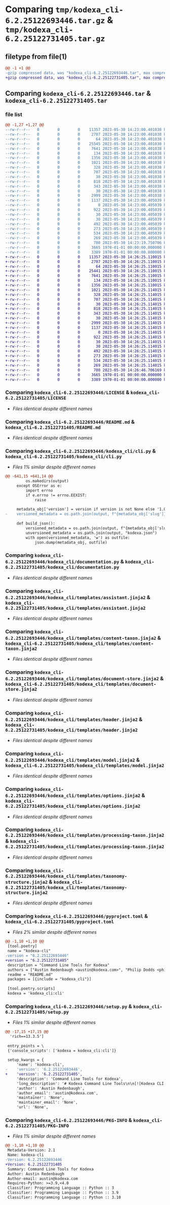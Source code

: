 # Comparing `tmp/kodexa_cli-6.2.25122693446.tar.gz` & `tmp/kodexa_cli-6.2.25122731405.tar.gz`

## filetype from file(1)

```diff
@@ -1 +1 @@
-gzip compressed data, was "kodexa_cli-6.2.25122693446.tar", max compression
+gzip compressed data, was "kodexa_cli-6.2.25122731405.tar", max compression
```

## Comparing `kodexa_cli-6.2.25122693446.tar` & `kodexa_cli-6.2.25122731405.tar`

### file list

```diff
@@ -1,27 +1,27 @@
--rw-r--r--   0        0        0    11357 2023-05-30 14:23:00.401038 kodexa_cli-6.2.25122693446/LICENSE
--rw-r--r--   0        0        0     2707 2023-05-30 14:23:00.401038 kodexa_cli-6.2.25122693446/README.md
--rw-r--r--   0        0        0       64 2023-05-30 14:23:00.401038 kodexa_cli-6.2.25122693446/kodexa_cli/__init__.py
--rw-r--r--   0        0        0    25545 2023-05-30 14:23:00.401038 kodexa_cli-6.2.25122693446/kodexa_cli/cli.py
--rw-r--r--   0        0        0     7641 2023-05-30 14:23:00.401038 kodexa_cli-6.2.25122693446/kodexa_cli/documentation.py
--rw-r--r--   0        0        0      134 2023-05-30 14:23:00.401038 kodexa_cli-6.2.25122693446/kodexa_cli/templates/action.jinja2
--rw-r--r--   0        0        0     1356 2023-05-30 14:23:00.401038 kodexa_cli-6.2.25122693446/kodexa_cli/templates/assistant.jinja2
--rw-r--r--   0        0        0     1021 2023-05-30 14:23:00.401038 kodexa_cli-6.2.25122693446/kodexa_cli/templates/content-taxon.jinja2
--rw-r--r--   0        0        0      328 2023-05-30 14:23:00.401038 kodexa_cli-6.2.25122693446/kodexa_cli/templates/data-store.jinja2
--rw-r--r--   0        0        0      707 2023-05-30 14:23:00.401038 kodexa_cli-6.2.25122693446/kodexa_cli/templates/document-store.jinja2
--rw-r--r--   0        0        0       30 2023-05-30 14:23:00.401038 kodexa_cli-6.2.25122693446/kodexa_cli/templates/extension-pack.jinja2
--rw-r--r--   0        0        0      818 2023-05-30 14:23:00.401038 kodexa_cli-6.2.25122693446/kodexa_cli/templates/header.jinja2
--rw-r--r--   0        0        0      343 2023-05-30 14:23:00.401038 kodexa_cli-6.2.25122693446/kodexa_cli/templates/index.jinja2
--rw-r--r--   0        0        0       30 2023-05-30 14:23:00.401038 kodexa_cli-6.2.25122693446/kodexa_cli/templates/model-runtime.jinja2
--rw-r--r--   0        0        0     2999 2023-05-30 14:23:00.401038 kodexa_cli-6.2.25122693446/kodexa_cli/templates/model.jinja2
--rw-r--r--   0        0        0     1137 2023-05-30 14:23:00.405039 kodexa_cli-6.2.25122693446/kodexa_cli/templates/options.jinja2
--rw-r--r--   0        0        0        0 2023-05-30 14:23:00.405039 kodexa_cli-6.2.25122693446/kodexa_cli/templates/overview.jinja2
--rw-r--r--   0        0        0      922 2023-05-30 14:23:00.405039 kodexa_cli-6.2.25122693446/kodexa_cli/templates/processing-taxon.jinja2
--rw-r--r--   0        0        0       30 2023-05-30 14:23:00.405039 kodexa_cli-6.2.25122693446/kodexa_cli/templates/project-template.jinja2
--rw-r--r--   0        0        0       30 2023-05-30 14:23:00.405039 kodexa_cli-6.2.25122693446/kodexa_cli/templates/store.jinja2
--rw-r--r--   0        0        0      492 2023-05-30 14:23:00.405039 kodexa_cli-6.2.25122693446/kodexa_cli/templates/taxon.jinja2
--rw-r--r--   0        0        0      273 2023-05-30 14:23:00.405039 kodexa_cli-6.2.25122693446/kodexa_cli/templates/taxonomy-labels.jinja2
--rw-r--r--   0        0        0      534 2023-05-30 14:23:00.405039 kodexa_cli-6.2.25122693446/kodexa_cli/templates/taxonomy-structure.jinja2
--rw-r--r--   0        0        0      269 2023-05-30 14:23:00.405039 kodexa_cli-6.2.25122693446/kodexa_cli/templates/taxonomy.jinja2
--rw-r--r--   0        0        0      780 2023-05-30 14:23:19.750706 kodexa_cli-6.2.25122693446/pyproject.toml
--rw-r--r--   0        0        0     3665 1970-01-01 00:00:00.000000 kodexa_cli-6.2.25122693446/setup.py
--rw-r--r--   0        0        0     3389 1970-01-01 00:00:00.000000 kodexa_cli-6.2.25122693446/PKG-INFO
+-rw-r--r--   0        0        0    11357 2023-05-30 14:26:25.110015 kodexa_cli-6.2.25122731405/LICENSE
+-rw-r--r--   0        0        0     2707 2023-05-30 14:26:25.110015 kodexa_cli-6.2.25122731405/README.md
+-rw-r--r--   0        0        0       64 2023-05-30 14:26:25.110015 kodexa_cli-6.2.25122731405/kodexa_cli/__init__.py
+-rw-r--r--   0        0        0    25441 2023-05-30 14:26:25.110015 kodexa_cli-6.2.25122731405/kodexa_cli/cli.py
+-rw-r--r--   0        0        0     7641 2023-05-30 14:26:25.110015 kodexa_cli-6.2.25122731405/kodexa_cli/documentation.py
+-rw-r--r--   0        0        0      134 2023-05-30 14:26:25.110015 kodexa_cli-6.2.25122731405/kodexa_cli/templates/action.jinja2
+-rw-r--r--   0        0        0     1356 2023-05-30 14:26:25.110015 kodexa_cli-6.2.25122731405/kodexa_cli/templates/assistant.jinja2
+-rw-r--r--   0        0        0     1021 2023-05-30 14:26:25.114015 kodexa_cli-6.2.25122731405/kodexa_cli/templates/content-taxon.jinja2
+-rw-r--r--   0        0        0      328 2023-05-30 14:26:25.114015 kodexa_cli-6.2.25122731405/kodexa_cli/templates/data-store.jinja2
+-rw-r--r--   0        0        0      707 2023-05-30 14:26:25.114015 kodexa_cli-6.2.25122731405/kodexa_cli/templates/document-store.jinja2
+-rw-r--r--   0        0        0       30 2023-05-30 14:26:25.114015 kodexa_cli-6.2.25122731405/kodexa_cli/templates/extension-pack.jinja2
+-rw-r--r--   0        0        0      818 2023-05-30 14:26:25.114015 kodexa_cli-6.2.25122731405/kodexa_cli/templates/header.jinja2
+-rw-r--r--   0        0        0      343 2023-05-30 14:26:25.114015 kodexa_cli-6.2.25122731405/kodexa_cli/templates/index.jinja2
+-rw-r--r--   0        0        0       30 2023-05-30 14:26:25.114015 kodexa_cli-6.2.25122731405/kodexa_cli/templates/model-runtime.jinja2
+-rw-r--r--   0        0        0     2999 2023-05-30 14:26:25.114015 kodexa_cli-6.2.25122731405/kodexa_cli/templates/model.jinja2
+-rw-r--r--   0        0        0     1137 2023-05-30 14:26:25.114015 kodexa_cli-6.2.25122731405/kodexa_cli/templates/options.jinja2
+-rw-r--r--   0        0        0        0 2023-05-30 14:26:25.114015 kodexa_cli-6.2.25122731405/kodexa_cli/templates/overview.jinja2
+-rw-r--r--   0        0        0      922 2023-05-30 14:26:25.114015 kodexa_cli-6.2.25122731405/kodexa_cli/templates/processing-taxon.jinja2
+-rw-r--r--   0        0        0       30 2023-05-30 14:26:25.114015 kodexa_cli-6.2.25122731405/kodexa_cli/templates/project-template.jinja2
+-rw-r--r--   0        0        0       30 2023-05-30 14:26:25.114015 kodexa_cli-6.2.25122731405/kodexa_cli/templates/store.jinja2
+-rw-r--r--   0        0        0      492 2023-05-30 14:26:25.114015 kodexa_cli-6.2.25122731405/kodexa_cli/templates/taxon.jinja2
+-rw-r--r--   0        0        0      273 2023-05-30 14:26:25.114015 kodexa_cli-6.2.25122731405/kodexa_cli/templates/taxonomy-labels.jinja2
+-rw-r--r--   0        0        0      534 2023-05-30 14:26:25.114015 kodexa_cli-6.2.25122731405/kodexa_cli/templates/taxonomy-structure.jinja2
+-rw-r--r--   0        0        0      269 2023-05-30 14:26:25.114015 kodexa_cli-6.2.25122731405/kodexa_cli/templates/taxonomy.jinja2
+-rw-r--r--   0        0        0      780 2023-05-30 14:26:46.706169 kodexa_cli-6.2.25122731405/pyproject.toml
+-rw-r--r--   0        0        0     3665 1970-01-01 00:00:00.000000 kodexa_cli-6.2.25122731405/setup.py
+-rw-r--r--   0        0        0     3389 1970-01-01 00:00:00.000000 kodexa_cli-6.2.25122731405/PKG-INFO
```

### Comparing `kodexa_cli-6.2.25122693446/LICENSE` & `kodexa_cli-6.2.25122731405/LICENSE`

 * *Files identical despite different names*

### Comparing `kodexa_cli-6.2.25122693446/README.md` & `kodexa_cli-6.2.25122731405/README.md`

 * *Files identical despite different names*

### Comparing `kodexa_cli-6.2.25122693446/kodexa_cli/cli.py` & `kodexa_cli-6.2.25122731405/kodexa_cli/cli.py`

 * *Files 1% similar despite different names*

```diff
@@ -641,15 +641,14 @@
         os.makedirs(output)
     except OSError as e:
         import errno
         if e.errno != errno.EEXIST:
             raise
 
     metadata_obj['version'] = version if version is not None else '1.0.0'
-    versioned_metadata = os.path.join(output, f"{metadata_obj['slug']}-{metadata_obj['version']}.json")
 
     def build_json():
         versioned_metadata = os.path.join(output, f"{metadata_obj['slug']}-{metadata_obj['version']}.json")
         unversioned_metadata = os.path.join(output, "kodexa.json")
         with open(versioned_metadata, 'w') as outfile:
             json.dump(metadata_obj, outfile)
```

### Comparing `kodexa_cli-6.2.25122693446/kodexa_cli/documentation.py` & `kodexa_cli-6.2.25122731405/kodexa_cli/documentation.py`

 * *Files identical despite different names*

### Comparing `kodexa_cli-6.2.25122693446/kodexa_cli/templates/assistant.jinja2` & `kodexa_cli-6.2.25122731405/kodexa_cli/templates/assistant.jinja2`

 * *Files identical despite different names*

### Comparing `kodexa_cli-6.2.25122693446/kodexa_cli/templates/content-taxon.jinja2` & `kodexa_cli-6.2.25122731405/kodexa_cli/templates/content-taxon.jinja2`

 * *Files identical despite different names*

### Comparing `kodexa_cli-6.2.25122693446/kodexa_cli/templates/document-store.jinja2` & `kodexa_cli-6.2.25122731405/kodexa_cli/templates/document-store.jinja2`

 * *Files identical despite different names*

### Comparing `kodexa_cli-6.2.25122693446/kodexa_cli/templates/header.jinja2` & `kodexa_cli-6.2.25122731405/kodexa_cli/templates/header.jinja2`

 * *Files identical despite different names*

### Comparing `kodexa_cli-6.2.25122693446/kodexa_cli/templates/model.jinja2` & `kodexa_cli-6.2.25122731405/kodexa_cli/templates/model.jinja2`

 * *Files identical despite different names*

### Comparing `kodexa_cli-6.2.25122693446/kodexa_cli/templates/options.jinja2` & `kodexa_cli-6.2.25122731405/kodexa_cli/templates/options.jinja2`

 * *Files identical despite different names*

### Comparing `kodexa_cli-6.2.25122693446/kodexa_cli/templates/processing-taxon.jinja2` & `kodexa_cli-6.2.25122731405/kodexa_cli/templates/processing-taxon.jinja2`

 * *Files identical despite different names*

### Comparing `kodexa_cli-6.2.25122693446/kodexa_cli/templates/taxonomy-structure.jinja2` & `kodexa_cli-6.2.25122731405/kodexa_cli/templates/taxonomy-structure.jinja2`

 * *Files identical despite different names*

### Comparing `kodexa_cli-6.2.25122693446/pyproject.toml` & `kodexa_cli-6.2.25122731405/pyproject.toml`

 * *Files 2% similar despite different names*

```diff
@@ -1,10 +1,10 @@
 [tool.poetry]
 name = "kodexa-cli"
-version = "6.2.25122693446"
+version = "6.2.25122731405"
 description = "Command Line Tools for Kodexa"
 authors = ["Austin Redenbaugh <austin@kodexa.com>", "Philip Dodds <philip@kodexa.com>", "Romar Cablao <rcablao@kodexa.com>", "Amadea Paula Dodds <amadeapaula@kodexa.com>", "John Patrick Sese <jp@kodexa.com>"]
 readme = "README.md"
 packages = [{include = "kodexa_cli"}]
 
 [tool.poetry.scripts]
 kodexa = 'kodexa_cli:cli'
```

### Comparing `kodexa_cli-6.2.25122693446/setup.py` & `kodexa_cli-6.2.25122731405/setup.py`

 * *Files 1% similar despite different names*

```diff
@@ -17,15 +17,15 @@
  'rich==13.3.5']
 
 entry_points = \
 {'console_scripts': ['kodexa = kodexa_cli:cli']}
 
 setup_kwargs = {
     'name': 'kodexa-cli',
-    'version': '6.2.25122693446',
+    'version': '6.2.25122731405',
     'description': 'Command Line Tools for Kodexa',
     'long_description': '# Kodexa Command Line Tools\n\n[![Kodexa CLI Python Package](https://github.com/kodexa-ai/kodexa-cli/actions/workflows/build-and-release.yml/badge.svg)](https://github.com/kodexa-ai/kodexa-cli/actions/workflows/build-and-release.yml)\n\n![img.png](https://docs.kodexa.com/img.png)\n\nKodexa is a platform for building intelligent document processing pipelines. It is a set of tools and services that\nallow you to build a pipeline that can take a document, extract the content, and then process it to extract the\ninformation you need.\n\nIt is built on a set of core principles:\n\n* **Document Centric** - Kodexa is built around the idea of a document. A document is a collection of content\n  nodes that are connected together. This is a powerful model that allows you to build pipelines that can\n  extract content from a wide range of sources.\n\n* **Pipeline Oriented** - Kodexa is built around the idea of a pipeline. A pipeline is a series of steps that\n  can be executed on a document. This allows you to build a pipeline that can extract content from a wide range\n  of sources.\n\n* **Extensible** - Kodexa is built around the idea of a pipeline. A pipeline is a series of steps that can be executed\n  on a document. This allows you to build a pipeline that can extract content from a wide range of sources.\n\n* **Label Driven** - Kodexa focuses on the idea of labels. Labels are a way to identify content within a document\n  and then use that content to drive the processing of the document.\n\n# Command Line Tools\n\nThis repository contains the command line tools for Kodexa. The tools are the primary way to interact with Kodexa. It\nallows you to configure components and manage aspects of your Kodexa Platform installation.\n\n## Documentation & Examples\n\nDocumentation is available at the [Kodexa Documentation Portal](https://docs.kodexa.com)\n\n## Current Development\n\n**BUILD VERSION FLOW**\n![build-version-flow.png](docs%2Fbuild-version-flow.png)\nBuild version will differ based on the branches that are published to pypi.\n\n**GITHUB PROCESS**\n![github-process.png](docs%2Fgithub-process.png)\nChanges that contain bugs, features, and fixes should first be pushed to the test branch.\nOnce these changes are thoroughly tested, they can be submitted as a pull request to the main branch. The pull request should be reviewed and approved by an appropriate person before the changes can be merged.\n\n## Set-up\n\nWe use poetry to manage our dependencies, so you can install them with:\n\n    poetry install\n\nYou can then run the tests with:\n\n    poetry run pytest\n\n# Contributing\n\nWe welcome contributions to the Kodexa platform. Please see our [contributing guide](CONTRIBUTING.md) for more details.\n\n# License\n\nApache 2.0\n',
     'author': 'Austin Redenbaugh',
     'author_email': 'austin@kodexa.com',
     'maintainer': 'None',
     'maintainer_email': 'None',
     'url': 'None',
```

### Comparing `kodexa_cli-6.2.25122693446/PKG-INFO` & `kodexa_cli-6.2.25122731405/PKG-INFO`

 * *Files 1% similar despite different names*

```diff
@@ -1,10 +1,10 @@
 Metadata-Version: 2.1
 Name: kodexa-cli
-Version: 6.2.25122693446
+Version: 6.2.25122731405
 Summary: Command Line Tools for Kodexa
 Author: Austin Redenbaugh
 Author-email: austin@kodexa.com
 Requires-Python: >=3.9,<4.0
 Classifier: Programming Language :: Python :: 3
 Classifier: Programming Language :: Python :: 3.9
 Classifier: Programming Language :: Python :: 3.10
```

